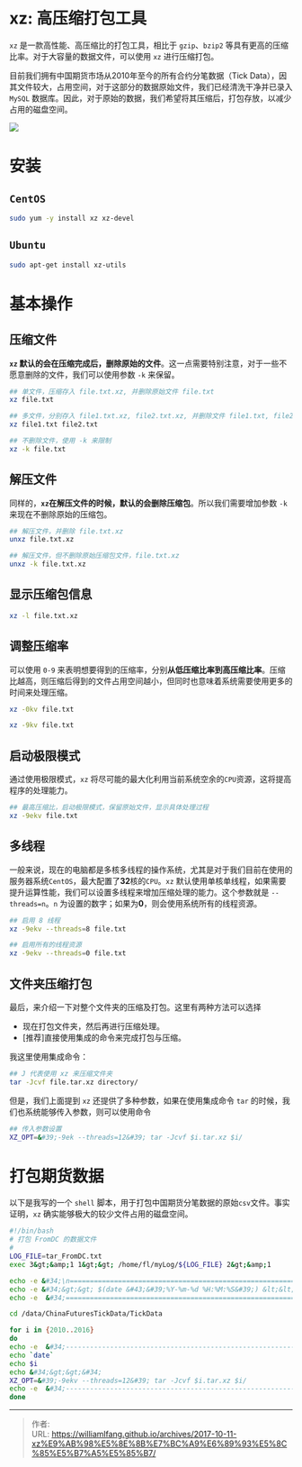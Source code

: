 # xz: 高压缩打包工具




`xz` 是一款高性能、高压缩比的打包工具，相比于 `gzip`、`bzip2` 等具有更高的压缩比率。对于大容量的数据文件，可以使用 `xz` 进行压缩打包。

目前我们拥有中国期货市场从2010年至今的所有合约分笔数据（Tick Data），因其文件较大，占用空间，对于这部分的数据原始文件，我们已经清洗干净并已录入 `MySQL` 数据库。因此，对于原始的数据，我们希望将其压缩后，打包存放，以减少占用的磁盘空间。

![](/images/2017-10-11-xz/xz01.png)

# 安装

## `CentOS`


```bash
sudo yum -y install xz xz-devel
```

## `Ubuntu`


```bash
sudo apt-get install xz-utils
```

# 基本操作

## 压缩文件

**`xz` 默认的会在压缩完成后，删除原始的文件**。这一点需要特别注意，对于一些不愿意删除的文件，我们可以使用参数 `-k` 来保留。


```bash
## 单文件，压缩存入 file.txt.xz, 并删除原始文件 file.txt
xz file.txt         

## 多文件，分别存入 file1.txt.xz, file2.txt.xz, 并删除文件 file1.txt, file2.txt
xz file1.txt file2.txt 

## 不删除文件，使用 -k 来限制
xz -k file.txt
```

## 解压文件

同样的，**`xz`在解压文件的时候，默认的会删除压缩包**。所以我们需要增加参数 `-k` 来现在不删除原始的压缩包。


```bash
## 解压文件，并删除 file.txt.xz
unxz file.txt.xz

## 解压文件，但不删除原始压缩包文件，file.txt.xz
unxz -k file.txt.xz
```

## 显示压缩包信息


```bash
xz -l file.txt.xz
```

## 调整压缩率

可以使用 `0-9` 来表明想要得到的压缩率，分别**从低压缩比率到高压缩比率**。压缩比越高，则压缩后得到的文件占用空间越小，但同时也意味着系统需要使用更多的时间来处理压缩。


```bash
xz -0kv file.txt

xz -9kv file.txt
```

## 启动极限模式

通过使用极限模式，`xz` 将尽可能的最大化利用当前系统空余的`CPU`资源，这将提高程序的处理能力。


```bash
## 最高压缩比，启动极限模式，保留原始文件，显示具体处理过程
xz -9ekv file.txt
```

## 多线程

一般来说，现在的电脑都是多核多线程的操作系统，尤其是对于我们目前在使用的服务器系统`CentOS`，最大配置了**32**核的`CPU`。`xz` 默认使用单核单线程，如果需要提升运算性能，我们可以设置多线程来增加压缩处理的能力。这个参数就是 `--threads=n`。`n` 为设置的数字；如果为**0**，则会使用系统所有的线程资源。


```bash
## 启用 8 线程
xz -9ekv --threads=8 file.txt

## 启用所有的线程资源
xz -9ekv --threads=0 file.txt
```

## 文件夹压缩打包

最后，来介绍一下对整个文件夹的压缩及打包。这里有两种方法可以选择

- 现在打包文件夹，然后再进行压缩处理。
- [推荐]直接使用集成的命令来完成打包与压缩。

我这里使用集成命令：


```bash
## J 代表使用 xz 来压缩文件夹
tar -Jcvf file.tar.xz directory/
```

但是，我们上面提到 `xz` 还提供了多种参数，如果在使用集成命令 `tar` 的时候，我们也系统能够传入参数，则可以使用命令


```bash
## 传入参数设置
XZ_OPT=&#39;-9ek --threads=12&#39; tar -Jcvf $i.tar.xz $i/
```


# 打包期货数据

以下是我写的一个 `shell` 脚本，用于打包中国期货分笔数据的原始`csv`文件。事实证明，`xz` 确实能够极大的较少文件占用的磁盘空间。


```bash
#!/bin/bash
# 打包 FromDC 的数据文件
# 
LOG_FILE=tar_FromDC.txt
exec 3&gt;&amp;1 1&gt;&gt; /home/fl/myLog/${LOG_FILE} 2&gt;&amp;1

echo -e &#34;\n===============================================================================&#34;
echo -e &#34;&gt;&gt; $(date &#43;&#39;%Y-%m-%d %H:%M:%S&#39;) &lt;&lt; tar_FromDC.sh&#34;
echo -e  &#34;================================================================================&#34;

cd /data/ChinaFuturesTickData/TickData

for i in {2010..2016}
do
echo -e  &#34;--------------------------------------------------------------------------------&#34;
echo `date`
echo $i
echo &#34;&gt;&gt;&#34;
XZ_OPT=&#39;-9ekv --threads=12&#39; tar -Jcvf $i.tar.xz $i/
echo -e  &#34;--------------------------------------------------------------------------------&#34;
done
```




---

> 作者:   
> URL: https://williamlfang.github.io/archives/2017-10-11-xz%E9%AB%98%E5%8E%8B%E7%BC%A9%E6%89%93%E5%8C%85%E5%B7%A5%E5%85%B7/  

